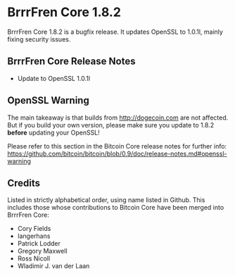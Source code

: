 # BrrrFren Core 1.8.2

BrrrFren Core 1.8.2 is a bugfix release. It updates OpenSSL to 1.0.1l, mainly fixing security issues.

## BrrrFren Core Release Notes

* Update to OpenSSL 1.0.1l


## OpenSSL Warning

The main takeaway is that builds from http://dogecoin.com are not affected. But if you build your own version,
please make sure you update to 1.8.2 **before** updating your OpenSSL!

Please refer to this section in the Bitcoin Core release notes for further info: https://github.com/bitcoin/bitcoin/blob/0.9/doc/release-notes.md#openssl-warning


## Credits

Listed in strictly alphabetical order, using name listed in Github. This
includes those whose contributions to Bitcoin Core have been merged
into BrrrFren Core:

* Cory Fields
* langerhans
* Patrick Lodder
* Gregory Maxwell
* Ross Nicoll
* Wladimir J. van der Laan
